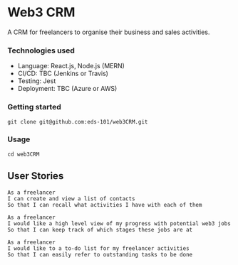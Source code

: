 Web3 CRM
=================

A CRM for freelancers to organise their business and sales activities.

### Technologies used
- Language:     React.js, Node.js (MERN)
- CI/CD:        TBC (Jenkins or Travis)
- Testing:      Jest
- Deployment:   TBC (Azure or AWS)

### Getting started
```
git clone git@github.com:eds-101/web3CRM.git
```
### Usage
```
cd web3CRM
```

## User Stories

```
As a freelancer
I can create and view a list of contacts
So that I can recall what activities I have with each of them
```

```
As a freelancer
I would like a high level view of my progress with potential web3 jobs
So that I can keep track of which stages these jobs are at
```

```
As a freelancer
I would like to a to-do list for my freelancer activities
So that I can easily refer to outstanding tasks to be done
```

